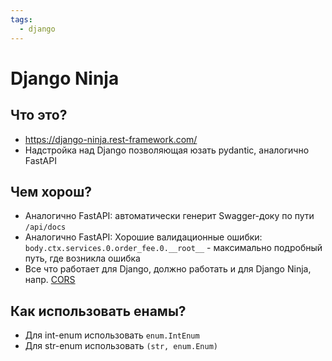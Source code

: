 ```yaml
---
tags:
  - django
---
```



# Django Ninja

## Что это?

- https://django-ninja.rest-framework.com/
- Надстройка над Django позволяющая юзать pydantic, аналогично FastAPI

## Чем хорош?

- Аналогично FastAPI: автоматически генерит Swagger-доку по пути `/api/docs`
- Аналогично FastAPI: Хорошие валидационные ошибки: `body.ctx.services.0.order_fee.0.__root__` - максимально подробный
  путь, где возникла ошибка
- Все что работает для Django, должно работать и для Django Ninja, напр. [CORS](DjangoORS.md)

## Как использовать енамы?

- Для int-enum использовать `enum.IntEnum`
- Для str-enum использовать `(str, enum.Enum)`
